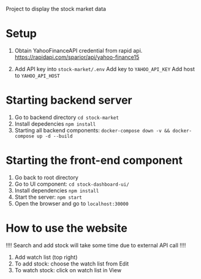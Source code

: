 

Project to display the stock market data

# Setup
1. Obtain YahooFinanceAPI credential from rapid api. 
https://rapidapi.com/sparior/api/yahoo-finance15

2. Add API key into `stock-market/.env`
Add key to `YAHOO_API_KEY`
Add host to `YAHOO_API_HOST`

# Starting backend server
1. Go to backend directory `cd stock-market`
2. Install depedencies `npm install`
3. Starting all backend components: `docker-compose down -v && docker-compose up -d --build`

# Starting the front-end component
1. Go back to root directory
2. Go to UI component: `cd stock-dashboard-ui/ `
3. Install dependencies `npm install`
4. Start the server: `npm start`
5. Open the browser and go to `localhost:30000`

# How to use the website
!!!! Search and add stock will take some time due to external API call !!!!

1. Add watch list (top right)
2. To add stock: choose the watch list from Edit
3. To watch stock: click on watch list in View